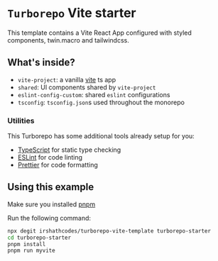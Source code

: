 # `Turborepo` Vite starter

This template contains a Vite React App configured with styled components, twin.macro and tailwindcss.

## What's inside?

- `vite-project`: a vanilla [vite](https://vitejs.dev) ts app
- `shared`: UI components shared by `vite-project`
- `eslint-config-custom`: shared `eslint` configurations
- `tsconfig`: `tsconfig.json`s used throughout the monorepo

### Utilities

This Turborepo has some additional tools already setup for you:

- [TypeScript](https://www.typescriptlang.org/) for static type checking
- [ESLint](https://eslint.org/) for code linting
- [Prettier](https://prettier.io) for code formatting

## Using this example

Make sure you installed [pnpm](https://pnpm.io/)

Run the following command:

```sh
npx degit irshathcodes/turborepo-vite-template turborepo-starter
cd turborepo-starter
pnpm install
pnpm run myvite
```
